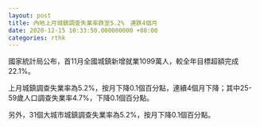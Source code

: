 ```yaml
---
layout: post
title: 內地上月城鎮調查失業率跌至5.2%　連跌4個月
date: 2020-12-15 10:33:50.000000000 +08:00
categories: rthk
---
```


國家統計局公布，首11月全國城鎮新增就業1099萬人，較全年目標超額完成22.1%。

上月城鎮調查失業率為5.2%，按月下降0.1個百分點，連續4個月下降；其中25-59歲人口調查失業率4.7%，下降0.1個百分點。

另外，31個大城市城鎮調查失業率為5.2%，按月下降0.1個百分點。
